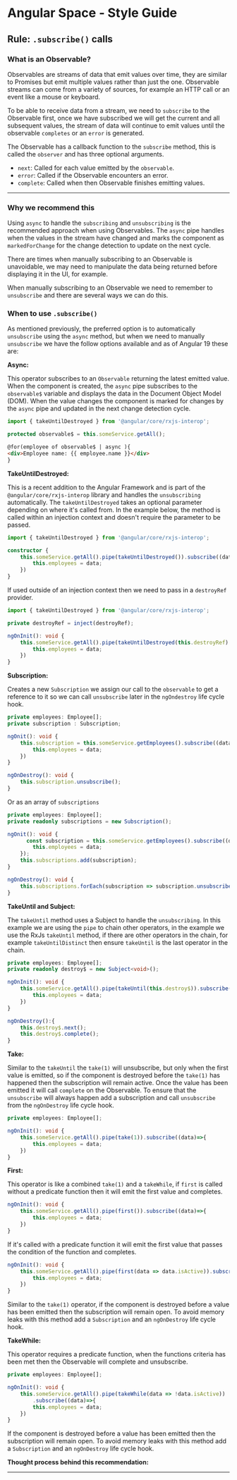 # A**ngular Space - Style Guide**

## **Rule:** `.subscribe()` calls

### **What is an Observable?**

Observables are streams of data that emit values over time, they are similar to Promises but emit multiple values rather than just the one. Observable streams can come from a variety of sources, for example an HTTP call or an event like a mouse or keyboard.

To be able to receive data from a stream, we need to `subscribe` to the Observable first, once we have subscribed we will get the current and all subsequent values, the stream of data will continue to emit values until the observable `completes` or an `error` is generated.

The Observable has a callback function to the `subscribe` method, this is called the `observer` and has three optional arguments.

- `next`: Called for each value emitted by the `observable`.
- `error`: Called if the Observable encounters an error.
- `complete`: Called when then Observable finishes emitting values.

---

### **Why we recommend this**

Using `async` to handle the `subscribing` and `unsubscribing` is the recommended approach when using Observables. The `async` pipe handles when the values in the stream have changed and marks the component as `markedForChange` for the change detection to update on the next cycle.

There are times when manually subscribing to an Observable is unavoidable, we may need to manipulate the data being returned before displaying it in the UI, for example.

When manually subscribing to an Observable we need to remember to `unsubscribe` and there are several ways we can do this.

### When to use `.subscribe()`

As mentioned previously, the preferred option is to automatically `unsubscribe` using the `async` method, but when we need to manually `unsubscribe` we have the follow options available and as of Angular 19 these are:

**Async:**

This operator subscribes to an `Observable` returning the latest emitted value. When the component is created, the `async` pipe subscribes to the `observable$` variable and displays the data in the Document Object Model (DOM). When the value changes the component is marked for changes by the `async` pipe and updated in the next change detection cycle.

```typescript
import { takeUntilDestroyed } from '@angular/core/rxjs-interop';

protected observable$ = this.someService.getAll();
```

```html
@for(employee of observable$ | async ){
<div>Employee name: {{ employee.name }}</div>
}
```

**TakeUntilDestroyed:**

This is a recent addition to the Angular Framework and is part of the `@angular/core/rxjs-interop` library and handles the `unsubscribing` automatically. The `takeUntilDestroyed` takes an optional parameter depending on where it's called from. In the example below, the method is called within an injection context and doesn't require the parameter to be passed.

```typescript
import { takeUntilDestroyed } from '@angular/core/rxjs-interop';

constructor {
	this.someService.getAll().pipe(takeUntilDestroyed()).subscribe((data)=>{
        this.employees = data;
    })
}
```

If used outside of an injection context then we need to pass in a `destroyRef` provider.

```typescript
import { takeUntilDestroyed } from '@angular/core/rxjs-interop';

private destroyRef = inject(destroyRef);

ngOnInit(): void {
	this.someService.getAll().pipe(takeUntilDestroyed(this.destroyRef).subscribe((data)=>{
        this.employees = data;
    })
}
```

**Subscription:**

Creates a new `Subscription` we assign our call to the `observable` to get a reference to it so we can call `unsubscribe` later in the `ngOndestroy` life cycle hook.

```typescript
private employees: Employee[];
private subscription : Subscription;

ngOnit(): void {
    this.subscription = this.someService.getEmployees().subscribe((data)=> {
        this.employees = data;
    })
}

ngOnDestroy(): void {
    this.subscription.unsubscribe();
}
```

Or as an array of `subscriptions`

```typescript
private employees: Employee[];
private readonly subscriptions = new Subscription();

ngOnit(): void {
      const subscription = this.someService.getEmployees().subscribe((data)=> {
        this.employees = data;
    });
	this.subscriptions.add(subscription);
}

ngOnDestroy(): void {
    this.subscriptions.forEach(subscription => subscription.unsubscribe());
}
```

**TakeUntil and Subject:**

The `takeUntil` method uses a Subject to handle the `unsubscribing`. In this example we are using the `pipe` to chain other operators, in the example we use the RxJs `takeUntil` method, if there are other operators in the chain, for example `takeUntilDistinct` then ensure `takeUntil` is the last operator in the chain.

```typescript
private employees: Employee[];
private readonly destroy$ = new Subject<void>();

ngOnInit(): void {
	this.someService.getAll().pipe(takeUntil(this.destroy$)).subscribe((data)=>{
        this.employees = data;
    })
}

ngOnDestroy():{
    this.destroy$.next();
    this.destroy$.complete();
}
```

**Take:**

Similar to the `takeUntil` the `take(1)` will unsubscribe, but only when the first value is emitted, so if the component is destroyed before the `take(1)` has happened then the subscription will remain active. Once the value has been emitted it will call `complete` on the Observable. To ensure that the `unsubscribe` will always happen add a subscription and call `unsubscribe` from the `ngOnDestroy` life cycle hook.

```typescript
private employees: Employee[];

ngOnInit(): void {
	this.someService.getAll().pipe(take(1)).subscribe((data)=>{
        this.employees = data;
    })
}

```

**First:**

This operator is like a combined `take(1)` and a `takeWhile`, if `first` is called without a predicate function then it will emit the first value and completes.

```typescript
ngOnInit(): void {
	this.someService.getAll().pipe(first()).subscribe((data)=>{
        this.employees = data;
    })
}
```

If it's called with a predicate function it will emit the first value that passes the condition of the function and completes.

```typescript
ngOnInit(): void {
	this.someService.getAll().pipe(first(data => data.isActive)).subscribe((data)=>{
        this.employees = data;
    })
}
```

Similar to the `take(1)` operator, if the component is destroyed before a value has been emitted then the subscription will remain open. To avoid memory leaks with this method add a `Subscription` and an `ngOnDestroy` life cycle hook.

**TakeWhile:**

This operator requires a predicate function, when the functions criteria has been met then the Observable will complete and unsubscribe.

```typescript
private employees: Employee[];

ngOnInit(): void {
	this.someService.getAll().pipe(takeWhile(data => !data.isActive))
        .subscribe((data)=>{
        this.employees = data;
    })
}
```

If the component is destroyed before a value has been emitted then the subscription will remain open. To avoid memory leaks with this method add a `Subscription` and an `ngOnDestroy` life cycle hook.

**Thought process behind this recommendation:**

---
